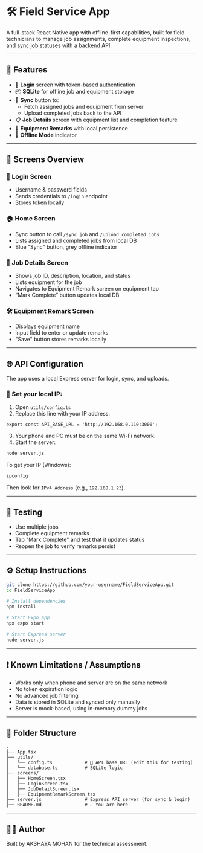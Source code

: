 # 🛠️ Field Service App

A full-stack React Native app with offline-first capabilities, built for field technicians to manage job assignments, complete equipment inspections, and sync job statuses with a backend API.

---

## 🚀 Features

- 🔐 **Login** screen with token-based authentication
- 📦 **SQLite** for offline job and equipment storage
- 📡 **Sync** button to:
  - Fetch assigned jobs and equipment from server
  - Upload completed jobs back to the API
- 📋 **Job Details** screen with equipment list and completion feature
- 📝 **Equipment Remarks** with local persistence
- 📶 **Offline Mode** indicator

---

## 📱 Screens Overview

### 🔐 Login Screen

- Username & password fields
- Sends credentials to `/login` endpoint
- Stores token locally

### 🏠 Home Screen

- Sync button to call `/sync_job` and `/upload_completed_jobs`
- Lists assigned and completed jobs from local DB
- Blue "Sync" button, grey offline indicator

### 📄 Job Details Screen

- Shows job ID, description, location, and status
- Lists equipment for the job
- Navigates to Equipment Remark screen on equipment tap
- “Mark Complete” button updates local DB

### 🛠️ Equipment Remark Screen

- Displays equipment name
- Input field to enter or update remarks
- "Save" button stores remarks locally

---

## 🌐 API Configuration

The app uses a local Express server for login, sync, and uploads.

### 🔧 Set your local IP:

1. Open `utils/config.ts`
2. Replace this line with your IP address:

```
export const API_BASE_URL = 'http://192.168.0.110:3000';
```

3. Your phone and PC must be on the same Wi-Fi network.
4. Start the server:

```bash
node server.js
```

To get your IP (Windows):

```bash
ipconfig
```

Then look for `IPv4 Address` (e.g., `192.168.1.23`).

---

## 🧪 Testing

- Use multiple jobs
- Complete equipment remarks
- Tap "Mark Complete" and test that it updates status
- Reopen the job to verify remarks persist

---

## ⚙️ Setup Instructions

```bash
git clone https://github.com/your-username/FieldServiceApp.git
cd FieldServiceApp

# Install dependencies
npm install

# Start Expo app
npx expo start

# Start Express server
node server.js
```

---

## ❗ Known Limitations / Assumptions

- Works only when phone and server are on the same network
- No token expiration logic
- No advanced job filtering
- Data is stored in SQLite and synced only manually
- Server is mock-based, using in-memory dummy jobs

---

## 📁 Folder Structure

```
.
├── App.tsx
├── utils/
│   └── config.ts            # 🔧 API base URL (edit this for testing)
│   └── database.ts          # SQLite logic
├── screens/
│   ├── HomeScreen.tsx
│   ├── LoginScreen.tsx
│   ├── JobDetailScreen.tsx
│   ├── EquipmentRemarkScreen.tsx
├── server.js                # Express API server (for sync & login)
├── README.md                # ← You are here
```

---

## 🧑‍💻 Author

Built by AKSHAYA MOHAN for the technical assessment.